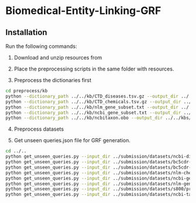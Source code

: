 # Biomedical-Entity-Linking-GRF

## Installation

Run the following commands:

1. Download and unzip resources from

2. Place the preprocessing scripts in the same folder with resources.
   
3. Preprocess the dictionaries first

```bash
cd preprocess/kb
python --dictionary_path ../../kb/CTD_diseases.tsv.gz --output_dir ../../kbs/ctd-disease
python --dictionary_path ../../kb/CTD_chemicals.tsv.gz --output_dir ../../kbs/ctd-chemical
python --dictionary_path ../../kb/nlm_gene_subset.txt --output_dir ../../kbs/ncbi-gene/nlm
python --dictionary_path ../../kb/ncbi_gene_subset.txt --output_dir ../../kbs/ncbi-gene/gnormplus
python --dictionary_path ../../kb/ncbitaxon.obo --output_dir ../../kbs/ncbi-taxonomy
```

4. Preprocess datasets

3. Get unseen queries.json file for GRF generation.

```bash
cd ../..
python get_unseen_queries.py --input_dir ../submission/datasets/ncbi-disease/processed_data/
python get_unseen_queries.py --input_dir ../submission/datasets/bc5cdr-disease/processed_data/
python get_unseen_queries.py --input_dir ../submission/datasets/bc5cdr-chemical/processed_data/
python get_unseen_queries.py --input_dir ../submission/datasets/nlm-chemical/processed_data/
python get_unseen_queries.py --input_dir ../submission/datasets/ncbi-gene/processed_data/
python get_unseen_queries.py --input_dir ../submission/datasets/nlm-gene/processed_data/
python get_unseen_queries.py --input_dir ../submission/datasets/s800/processed_data/
python get_unseen_queries.py --input_dir ../submission/datasets/ncbi-taxon/processed_data/
```
